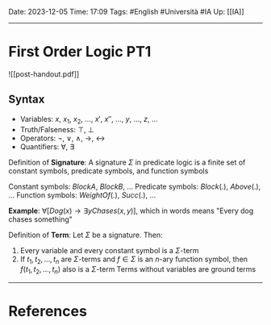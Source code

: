 Date: 2023-12-05
Time: 17:09
Tags: #English #Università #IA 
Up: [[IA]]

---
# First Order Logic PT1

![[post-handout.pdf]]

## Syntax

- Variables: $x$, $x_1$, $x_2$, $\dots$, $x'$, $x''$, $\dots$, $y$, $\dots$, $z$, $\dots$
- Truth/Falseness: $\top$, $\bot$
- Operators: $\neg$, $\lor$, $\land$, $\rightarrow$, $\leftrightarrow$
- Quantifiers: $\forall$, $\exists$ 

Definition of **Signature**:
A signature $\Sigma$ in predicate logic is a finite set of constant symbols, predicate symbols, and function symbols

Constant symbols: $BlockA$, $BlockB$, $\dots$
Predicate symbols: $Block(.)$, $Above(.)$, $\dots$
Function symbols: $WeightOf(.)$, $Succ(.)$, $\dots$

**Example**:
$\forall [Dog(x) \rightarrow \exists y Chases(x,y)]$, which in words means "Every dog chases something"

Definition of **Term**:
Let $\Sigma$ be a signature. Then:
1. Every variable and every constant symbol is a $\Sigma$-term
2. If $t_1, t_2, \dots, t_n$ are $\Sigma$-terms and $f \in \Sigma$ is an $n$-ary function symbol, then $f(t_1, t_2, \dots, t_n)$ also is a $\Sigma$-term
Terms without variables are ground terms



---
# References
